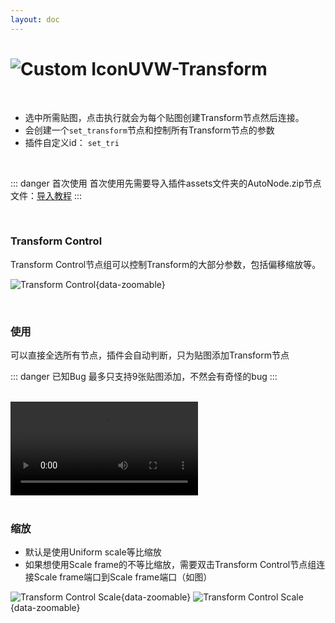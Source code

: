 ```yaml
---
layout: doc
---
```

# <span class="h1-icon"><img src="/img/AR-NodeMenu.webp" alt="Custom Icon"></span>UVW-Transform


<br/>

- 选中所需贴图，点击执行就会为每个贴图创建Transform节点然后连接。
- 会创建一个`set_transform`节点和控制所有Transform节点的参数
- 插件自定义id： `set_tri`

<br/>

::: danger 首次使用
首次使用先需要导入插件assets文件夹的AutoNode.zip节点文件：[导入教程](01-AAN-import_assets)
:::

<br/>

### Transform Control
Transform Control节点组可以控制Transform的大部分参数，包括偏移缩放等。

![Transform Control](/img/ar_autonode_Transform1.webp){data-zoomable}

<br/>

### 使用
可以直接全选所有节点，插件会自动判断，只为贴图添加Transform节点

::: danger 已知Bug
最多只支持9张贴图添加，不然会有奇怪的bug
:::

<br/>

<video controls>
  <source src="/img/ar_autonode_custommenu_set_transform.webm" type="video/webm">
</video>

<br/>
<br/>

### 缩放
- 默认是使用Uniform scale等比缩放
- 如果想使用Scale frame的不等比缩放，需要双击Transform Control节点组连接Scale frame端口到Scale frame端口（如图）

![Transform Control Scale](/img/ar_autonode_Transform2.webp){data-zoomable}
![Transform Control Scale](/img/ar_autonode_Transform3.gif){data-zoomable}

<br/>
<br/>